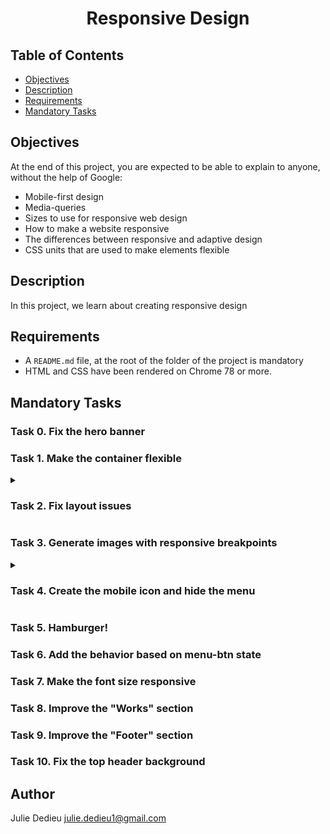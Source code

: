 # <p align="center">Responsive Design</p>

## Table of Contents

- [Objectives](#objectives)
- [Description](#Descritpion)
- [Requirements](#requirements)
- [Mandatory Tasks](#Mandatory-Tasks)

## Objectives

At the end of this project, you are expected to be able to explain to anyone, without the help of Google:

- Mobile-first design
- Media-queries
- Sizes to use for responsive web design
- How to make a website responsive
- The differences between responsive and adaptive design
- CSS units that are used to make elements flexible

## Description

In this project, we learn about creating responsive design

## Requirements
 
- A `README.md` file, at the root of the folder of the project is mandatory
- HTML and CSS have been rendered on Chrome 78 or more.


## Mandatory Tasks

### Task 0. Fix the hero banner
### Task 1. Make the container flexible


<details close>
<summary>

### Task 2. Fix layout issues

</summary>

Add media queries to adapt to different screen size.

<p><bold>Rendering on wide screen</bold></p>
<div style="text-align: center">

<img src="./images/screenshots/task2_1.png" width="650px">

<p><bold>Rendering on screen with max-width: 767px</bold></p>
<img src="./images/screenshots/task2_2.png" width="650px">

</div>
</details>

### Task 3. Generate images with responsive breakpoints

<details close><summary>

### Task 4. Create the mobile icon and hide the menu

</summary>

Create the mobile icon and hide the menu.

<p><strong>Rendering on screen with max-width: 767px, the check box is the input</strong></p>
<div style="text-align: center">

<img src="./images/screenshots/task4.png" width="650px">

</div>
</details>

### Task 5. Hamburger!
### Task 6. Add the behavior based on menu-btn state
### Task 7. Make the font size responsive
### Task 8. Improve the "Works" section
### Task 9. Improve the "Footer" section
### Task 10. Fix the top header background

## Author

Julie Dedieu <julie.dedieu1@gmail.com>
